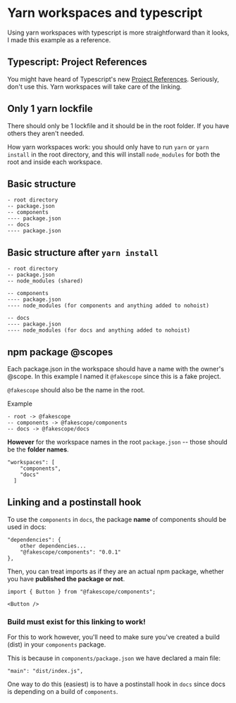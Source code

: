 # Yarn workspaces and typescript

Using yarn workspaces with typescript is more straightforward than it looks, I made this example as a reference.

## Typescript: Project References

You might have heard of Typescript's new [Project References](https://www.typescriptlang.org/docs/handbook/project-references.html#what-is-a-project-reference). Seriously, don't use this. Yarn workspaces will take care of the linking.

## Only 1 yarn lockfile

There should only be 1 lockfile and it should be in the root folder. If you have others they aren't needed.

How yarn workspaces work: you should only have to run `yarn` or `yarn install` in the root directory, and this will install `node_modules` for both the root and inside each workspace.

## Basic structure

```
- root directory
-- package.json
-- components
---- package.json
-- docs
---- package.json
```

## Basic structure after `yarn install`

```
- root directory
-- package.json
-- node_modules (shared)

-- components
---- package.json
---- node_modules (for components and anything added to nohoist)

-- docs
---- package.json
---- node_modules (for docs and anything added to nohoist)
```

## npm package @scopes

Each package.json in the workspace should have a name with the owner's @scope. In this example I named it `@fakescope` since this is a fake project.

`@fakescope` should also be the name in the root.

Example

```
- root -> @fakescope
-- components -> @fakescope/components
-- docs -> @fakescope/docs
```

**However** for the workspace names in the root `package.json` -- those should be the **folder names**.

```
"workspaces": [
    "components",
    "docs"
  ]
```

## Linking and a postinstall hook

To use the `components` in `docs`, the package **name** of components should be used in docs:

```
"dependencies": {
    other dependencies...
    "@fakescope/components": "0.0.1"
},
```

Then, you can treat imports as if they are an actual npm package, whether you have **published the package or not**.

```
import { Button } from "@fakescope/components";

<Button />
```

### Build must exist for this linking to work!

For this to work however, you'll need to make sure you've created a build (dist) in your `components` package.

This is because in `components/package.json` we have declared a main file:

```
"main": "dist/index.js",
```

One way to do this (easiest) is to have a postinstall hook in `docs` since docs is depending on a build of `components`.
